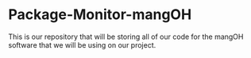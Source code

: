 # Package-Monitor-mangOH
This is our repository that will be storing all of our code for the mangOH software that we will be using on our project. 
